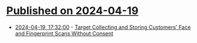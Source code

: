 # [Published on 2024-04-19](index.md)

* [2024-04-19, 17:32:00](https://soylentnews.org/article.pl?sid=24/04/18/125210&from=rss) - [Target Collecting and Storing Customers’ Face and Fingerprint Scans Without Consent](https://soylentnews.org/article.pl?sid=24/04/18/125210&from=rss)
